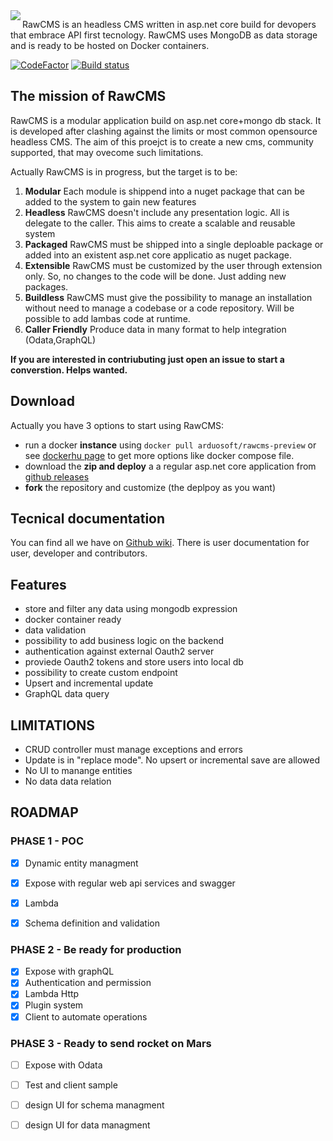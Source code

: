 <img align="left"  src="https://github.com/arduosoft/RawCMS/blob/develop/asset/logo_horizzontal.png?raw=true">

RawCMS is an headless CMS written in asp.net core build for devopers that embrace API first tecnology. RawCMS uses MongoDB as data storage and is ready to be hosted on Docker containers.

[![CodeFactor](https://www.codefactor.io/repository/github/arduosoft/rawcms/badge?style=flat-square)](https://www.codefactor.io/repository/github/arduosoft/rawcms/)
[![Build status](https://ci.appveyor.com/api/projects/status/65b7mnf0bop393u7/branch/develop?svg=true)](https://ci.appveyor.com/project/z3le/rawcms/branch/develop)



## The mission of RawCMS

RawCMS is a modular application build on asp.net core+mongo db stack. It is developed after clashing against the limits or most common opensource headless CMS. The aim of this proejct is to create a new cms, community supported, that may ovecome such limitations.

Actually RawCMS is in progress, but the target is to be:

1. **Modular** Each module is shippend into a nuget package that can be added to the system to gain new features
2. **Headless** RawCMS doesn't include any presentation logic. All is delegate to the caller. This aims to create a scalable and reusable system
3. **Packaged** RawCMS must be shipped into a single deploable package or added into an existent asp.net core applicatio as nuget package.
4. **Extensible** RawCMS must be customized by the user through extension only. So, no changes to the code will be done. Just adding new packages.
5. **Buildless** RawCMS must give the possibility to manage an installation without need to manage a codebase or a code repository. Will be possible to add lambas code at runtime.
6. **Caller Friendly** Produce data in many format to help integration (Odata,GraphQL)


**__If you are interested in contriubuting just open an issue to start a converstion. Helps wanted.__**

## Download
Actually you have 3 options to start using RawCMS:
- run a docker **instance** using `docker pull arduosoft/rawcms-preview` or see [dockerhu page](https://hub.docker.com/r/arduosoft/rawcms-preview) to get more options like docker compose file.
- download the **zip and deploy** a a regular asp.net core application from [github releases](https://github.com/arduosoft/RawCMS/releases)
- **fork** the repository and customize (the deplpoy as you want)

## Tecnical documentation
You can find all we have on [Github wiki](https://github.com/arduosoft/RawCMS/wiki). There is user documentation for user, developer and contributors.

## Features
- store and filter any data using mongodb expression
- docker container ready
- data validation
- possibility to add business logic on the backend
- authentication against external Oauth2 server
- proviede Oauth2 tokens and store users into local db
- possibility to create custom endpoint
- Upsert and incremental update
- GraphQL data query


## LIMITATIONS
- CRUD controller must manage exceptions and errors
- Update is in "replace mode". No upsert or incremental save are allowed
- No UI to manange entities
- No data data relation

## ROADMAP

### PHASE 1 - POC

- [x] Dynamic entity managment
- [x] Expose with regular web api services and swagger
- [x] Lambda
- [x] Schema definition and validation


### PHASE 2 - Be ready for production
- [x] Expose with graphQL
- [x] Authentication and permission
- [x] Lambda Http
- [x] Plugin system
- [x] Client to automate operations

### PHASE 3 - Ready to send rocket on Mars
- [ ] Expose with Odata
- [ ] Test and client sample
- [ ] design UI for schema managment
- [ ] design UI for data managment



